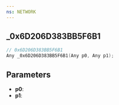 ```yaml
---
ns: NETWORK
---
```

## _0x6D206D383BB5F6B1

```c
// 0x6D206D383BB5F6B1
Any _0x6D206D383BB5F6B1(Any p0, Any p1);
```

## Parameters
* **p0**:
* **p1**:
